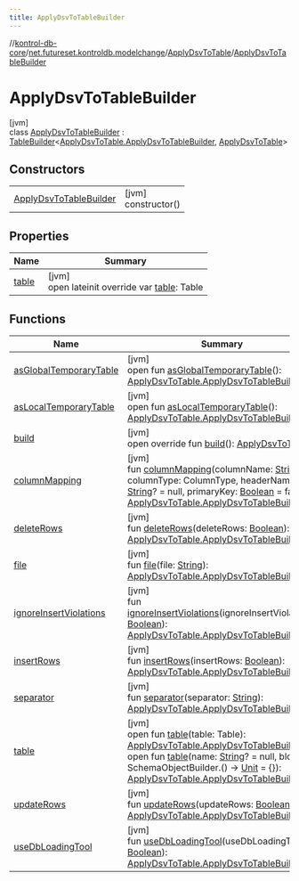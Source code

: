 ```yaml
---
title: ApplyDsvToTableBuilder
---
```

//[kontrol-db-core](../../../../index.html)/[net.futureset.kontroldb.modelchange](../../index.html)/[ApplyDsvToTable](../index.html)/[ApplyDsvToTableBuilder](index.html)



# ApplyDsvToTableBuilder



[jvm]\
class [ApplyDsvToTableBuilder](index.html) : [TableBuilder](../../-table-builder/index.html)&lt;[ApplyDsvToTable.ApplyDsvToTableBuilder](index.html), [ApplyDsvToTable](../index.html)&gt;



## Constructors


| | |
|---|---|
| [ApplyDsvToTableBuilder](-apply-dsv-to-table-builder.html) | [jvm]<br>constructor() |


## Properties


| Name | Summary |
|---|---|
| [table](table.html) | [jvm]<br>open lateinit override var [table](table.html): Table |


## Functions


| Name | Summary |
|---|---|
| [asGlobalTemporaryTable](../../-table-builder/as-global-temporary-table.html) | [jvm]<br>open fun [asGlobalTemporaryTable](../../-table-builder/as-global-temporary-table.html)(): [ApplyDsvToTable.ApplyDsvToTableBuilder](index.html) |
| [asLocalTemporaryTable](../../-table-builder/as-local-temporary-table.html) | [jvm]<br>open fun [asLocalTemporaryTable](../../-table-builder/as-local-temporary-table.html)(): [ApplyDsvToTable.ApplyDsvToTableBuilder](index.html) |
| [build](build.html) | [jvm]<br>open override fun [build](build.html)(): [ApplyDsvToTable](../index.html) |
| [columnMapping](column-mapping.html) | [jvm]<br>fun [columnMapping](column-mapping.html)(columnName: [String](https://kotlinlang.org/api/latest/jvm/stdlib/kotlin/-string/index.html), columnType: ColumnType, headerName: [String](https://kotlinlang.org/api/latest/jvm/stdlib/kotlin/-string/index.html)? = null, primaryKey: [Boolean](https://kotlinlang.org/api/latest/jvm/stdlib/kotlin/-boolean/index.html) = false): [ApplyDsvToTable.ApplyDsvToTableBuilder](index.html) |
| [deleteRows](delete-rows.html) | [jvm]<br>fun [deleteRows](delete-rows.html)(deleteRows: [Boolean](https://kotlinlang.org/api/latest/jvm/stdlib/kotlin/-boolean/index.html)): [ApplyDsvToTable.ApplyDsvToTableBuilder](index.html) |
| [file](file.html) | [jvm]<br>fun [file](file.html)(file: [String](https://kotlinlang.org/api/latest/jvm/stdlib/kotlin/-string/index.html)): [ApplyDsvToTable.ApplyDsvToTableBuilder](index.html) |
| [ignoreInsertViolations](ignore-insert-violations.html) | [jvm]<br>fun [ignoreInsertViolations](ignore-insert-violations.html)(ignoreInsertViolations: [Boolean](https://kotlinlang.org/api/latest/jvm/stdlib/kotlin/-boolean/index.html)): [ApplyDsvToTable.ApplyDsvToTableBuilder](index.html) |
| [insertRows](insert-rows.html) | [jvm]<br>fun [insertRows](insert-rows.html)(insertRows: [Boolean](https://kotlinlang.org/api/latest/jvm/stdlib/kotlin/-boolean/index.html)): [ApplyDsvToTable.ApplyDsvToTableBuilder](index.html) |
| [separator](separator.html) | [jvm]<br>fun [separator](separator.html)(separator: [String](https://kotlinlang.org/api/latest/jvm/stdlib/kotlin/-string/index.html)): [ApplyDsvToTable.ApplyDsvToTableBuilder](index.html) |
| [table](../../-table-builder/table.html) | [jvm]<br>open fun [table](../../-table-builder/table.html)(table: Table): [ApplyDsvToTable.ApplyDsvToTableBuilder](index.html)<br>open fun [table](../../-table-builder/table.html)(name: [String](https://kotlinlang.org/api/latest/jvm/stdlib/kotlin/-string/index.html)? = null, block: SchemaObjectBuilder.() -&gt; [Unit](https://kotlinlang.org/api/latest/jvm/stdlib/kotlin/-unit/index.html) = {}): [ApplyDsvToTable.ApplyDsvToTableBuilder](index.html) |
| [updateRows](update-rows.html) | [jvm]<br>fun [updateRows](update-rows.html)(updateRows: [Boolean](https://kotlinlang.org/api/latest/jvm/stdlib/kotlin/-boolean/index.html)): [ApplyDsvToTable.ApplyDsvToTableBuilder](index.html) |
| [useDbLoadingTool](use-db-loading-tool.html) | [jvm]<br>fun [useDbLoadingTool](use-db-loading-tool.html)(useDbLoadingTool: [Boolean](https://kotlinlang.org/api/latest/jvm/stdlib/kotlin/-boolean/index.html)): [ApplyDsvToTable.ApplyDsvToTableBuilder](index.html) |

